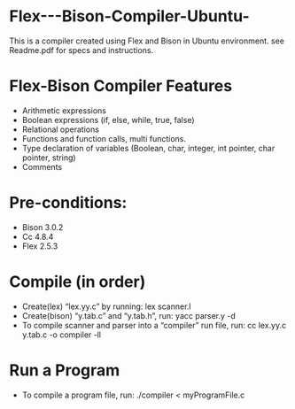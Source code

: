 # Flex---Bison-Compiler-Ubuntu-
This is a compiler created using  Flex and Bison in Ubuntu environment. see Readme.pdf for specs and instructions. 
# Flex-Bison Compiler Features
- Arithmetic expressions
- Boolean expressions (if, else, while, true, false)
- Relational operations
- Functions and function calls, multi functions.
- Type declaration of variables (Boolean, char, integer, int pointer, char pointer, string)
- Comments 
# Pre-conditions:
 - Bison 3.0.2
 - Cc 4.8.4
 - Flex 2.5.3 
# Compile (in order)
 - Create(lex) “lex.yy.c” by running: lex scanner.l
 - Create(bison) “y.tab.c” and “y.tab.h”, run: yacc parser.y -d
 - To compile scanner and parser into a “compiler” run file, run: cc lex.yy.c y.tab.c -o compiler -ll 
# Run a Program
 - To compile a program file, run: ./compiler < myProgramFile.c
